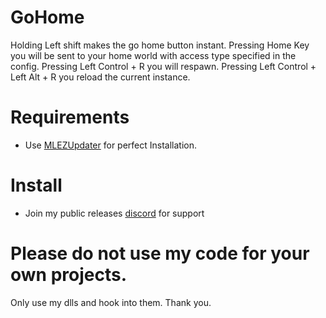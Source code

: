 # GoHome
Holding Left shift makes the go home button instant.
Pressing Home Key you will be sent to your home world with access type specified in the config.
Pressing Left Control + R you will respawn.
Pressing Left Control + Left Alt + R you reload the current instance.

# Requirements
- Use [MLEZUpdater](https://github.com/l-404-l/MLEZUpdater) for perfect Installation.

# Install
- Join my public releases [discord](https://discord.gg/PMmbwc2) for support

# Please do not use my code for your own projects.
Only use my dlls and hook into them. Thank you.
